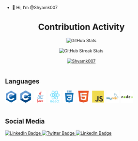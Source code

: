 - 👋 Hi, I’m @Shyamk007



<div align=center>
<h1>Contribution Activity</h1>
<img src="https://github-readme-stats.vercel.app/api?username=Shyamk007&title_color=6FDA44&text_color=FFFFFF&show_icons=true&icon_color=6FDA44&include_all_commits=true&count_private=true&theme=dark" alt="GitHub Stats" height="200" />
<br>
<!--
<img src="https://github-readme-stats.vercel.app/api/top-langs?username=Shyamk007&layout=compact&title_color=6FDA44&text_color=FFFFFF&theme=dark" alt="GitHub Most Used Languages" height="200" />
<br>
-->
<br>
<img src="https://github-readme-streak-stats.herokuapp.com/?user=Shyamk007&theme=dark&date_format=j%20M%5B%20Y%5D&currStreakLabel=6FDA44&fire=6FDA44&ring=6FDA44" alt="GitHub Streak Stats" height="200" />
<br>
<br>


<a href="https://github.com/Shyamk007/">
<img src="https://github-readme-stats.vercel.app/api/top-langs?username=Shyamk007&show_icons=true&locale=en&layout=compact&line_height=20&title_color=7A7ADB&icon_color=2234AE&text_color=D3D3D3&bg_color=0,000000,130F40" width="506"  alt="Shyamk007"/>

</a>  
</div>
<br>

## Languages
<div>
<img src="https://github.com/devicons/devicon/blob/master/icons/c/c-original.svg" title="C" alt="C" width="40" height="40"/>&nbsp;
<img src="https://github.com/devicons/devicon/blob/master/icons/cplusplus/cplusplus-original.svg" title="C++" alt="C++" width="40" height="40">&nbsp;
<img src="https://github.com/devicons/devicon/blob/master/icons/java/java-original-wordmark.svg" title="Java" alt="Java" width="40" height="40"/>&nbsp;
<img src="https://github.com/devicons/devicon/blob/master/icons/react/react-original-wordmark.svg" title="React" alt="React" width="40" height="40"/>&nbsp;
<img src="https://github.com/devicons/devicon/blob/master/icons/css3/css3-plain-wordmark.svg"  title="CSS3" alt="CSS" width="40" height="40"/>&nbsp;
<img src="https://github.com/devicons/devicon/blob/master/icons/html5/html5-original.svg" title="HTML5" alt="HTML" width="40" height="40"/>&nbsp;
<img src="https://github.com/devicons/devicon/blob/master/icons/javascript/javascript-original.svg" title="JavaScript" alt="JavaScript" width="40" height="40"/>&nbsp;
<img src="https://github.com/devicons/devicon/blob/master/icons/mysql/mysql-original-wordmark.svg" title="MySQL"  alt="MySQL" width="40" height="40"/>&nbsp;
<img src="https://github.com/devicons/devicon/blob/master/icons/nodejs/nodejs-original-wordmark.svg" title="NodeJS" alt="NodeJS" width="40" height="40"/>&nbsp;
</div>
<br>

## Social Media
<div id="badges">
<a href="https://www.linkedin.com/in/shyam-karhale-a429b8131/">
<img src="https://img.shields.io/badge/LinkedIn-blue?style=for-the-badge&logo=linkedin&logoColor=white" alt="LinkedIn Badge"/>
</a>
<a href="https://twitter.com/shyamk07">
<img src="https://img.shields.io/badge/Twitter-blue?style=for-the-badge&logo=twitter&logoColor=white" alt="Twitter Badge"/>
</a>
<a href="https://www.instagram.com/karhale_shyam/">
<img src="https://img.shields.io/badge/Instagram-pink?style=for-the-badge&logo=instagram&logoColor=white" alt="LinkedIn Badge"/>
</a>
</div>
